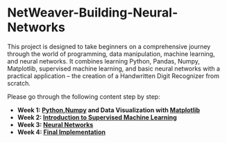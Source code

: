 # NetWeaver-Building-Neural-Networks
This project is designed to take beginners on a comprehensive journey through the world of programming, data manipulation, machine learning, and neural networks. It combines learning Python, Pandas, Numpy, Matplotlib, supervised machine learning, and basic neural networks with a practical application – the creation of a Handwritten Digit Recognizer from scratch.

Please go through the following content step by step:
* **Week 1: [Python](https://scrimba.com/learn/python),[Numpy](https://www.w3schools.com/python/numpy/default.asp) and Data Visualization with [Matplotlib](https://www.w3schools.com/python/matplotlib_intro.asp)**
* **Week 2: [Introduction to Supervised Machine Learning](https://www.coursera.org/learn/machine-learning/home/week/1)**
* **Week 3: [Neural Networks](https://www.youtube.com/playlist?list=PLkDaE6sCZn6Ec-XTbcX1uRg2_u4xOEky0)**
* **Week 4: [Final Implementation](https://github.com/AnonymousAgarwal/Trapped-In-Neural-Nets/tree/main/Week%204)**
